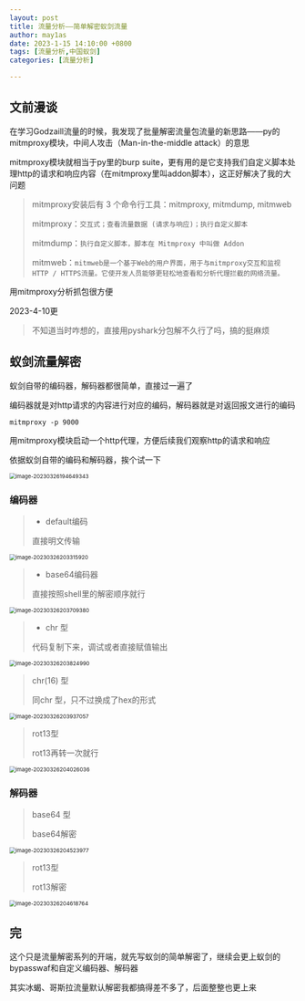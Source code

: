 ```yaml
---
layout: post
title: 流量分析——简单解密蚁剑流量
author: may1as
date: 2023-1-15 14:10:00 +0800
tags: [流量分析,中国蚁剑]
categories: [流量分析]

---
```


## 文前漫谈

在学习Godzaill流量的时候，我发现了批量解密流量包流量的新思路——py的mitmproxy模块，中间人攻击（Man-in-the-middle attack）的意思

mitmproxy模块就相当于py里的burp suite，更有用的是它支持我们自定义脚本处理http的请求和响应内容（在mitmproxy里叫addon脚本），这正好解决了我的大问题

> mitmproxy安装后有 3 个命令行工具：mitmproxy, mitmdump, mitmweb
>
> mitmproxy：`交互式；查看流量数据 (请求与响应)；执行自定义脚本`
>
> mitmdump：`执行自定义脚本，脚本在 Mitmproxy 中叫做 Addon`
>
> mitmweb：`mitmweb是一个基于Web的用户界面，用于与mitmproxy交互和监视HTTP / HTTPS流量。它使开发人员能够更轻松地查看和分析代理拦截的网络流量。`

用mitmproxy分析抓包很方便



2023-4-10更

> 不知道当时咋想的，直接用pyshark分包解不久行了吗，搞的挺麻烦



## 蚁剑流量解密

蚁剑自带的编码器，解码器都很简单，直接过一遍了

编码器就是对http请求的内容进行对应的编码，解码器就是对返回报文进行的编码

```shell
mitmproxy -p 9000
```

用mitmproxy模块启动一个http代理，方便后续我们观察http的请求和响应

依据蚁剑自带的编码和解码器，挨个试一下

<img src="./img/image-20230326194649343.png" alt="image-20230326194649343" style="zoom: 67%;" />



### 编码器

> * default编码
>
> 直接明文传输

<img src="/img/image-20230326203315920.png" alt="image-20230326203315920" style="zoom:67%;" />



>* base64编码器
>
>直接按照shell里的解密顺序就行

<img src="/img/image-20230326203709380.png" alt="image-20230326203709380" style="zoom: 67%;" />



>* chr 型
>
>代码复制下来，调试或者直接赋值输出

<img src="/img/image-20230326203824990.png" alt="image-20230326203824990" style="zoom:67%;" />

 



> chr(16) 型
>
> 同chr 型，只不过换成了hex的形式

<img src="/img/image-20230326203937057.png" alt="image-20230326203937057" style="zoom:67%;" />



>rot13型
>
>rot13再转一次就行

<img src="/img/image-20230326204026036.png" alt="image-20230326204026036" style="zoom:67%;" />



### 解码器



> base64 型
>
> base64解密

<img src="/img/image-20230326204523977.png" alt="image-20230326204523977" style="zoom:67%;" />



> rot13型
>
> rot13解密

<img src="/img/image-20230326204618764.png" alt="image-20230326204618764" style="zoom:67%;" />



## 完

这个只是流量解密系列的开端，就先写蚁剑的简单解密了，继续会更上蚁剑的bypasswaf和自定义编码器、解码器

其实冰蝎、哥斯拉流量默认解密我都搞得差不多了，后面整整也更上来

 